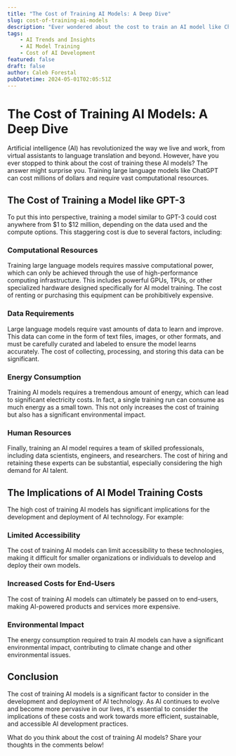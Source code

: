 ```yaml
---
title: "The Cost of Training AI Models: A Deep Dive"
slug: cost-of-training-ai-models
description: "Ever wondered about the cost to train an AI model like ChatGPT? We explore the staggering costs and computational resources required to train large language models."
tags: 
    - AI Trends and Insights 
    - AI Model Training 
    - Cost of AI Development
featured: false
draft: false
author: Caleb Forestal
pubDatetime: 2024-05-01T02:05:51Z
---
```


The Cost of Training AI Models: A Deep Dive
============================================

Artificial intelligence (AI) has revolutionized the way we live and work, from virtual assistants to language translation and beyond. However, have you ever stopped to think about the cost of training these AI models? The answer might surprise you. Training large language models like ChatGPT can cost millions of dollars and require vast computational resources.

The Cost of Training a Model like GPT-3
------------------------------------

To put this into perspective, training a model similar to GPT-3 could cost anywhere from $1 to $12 million, depending on the data used and the compute options. This staggering cost is due to several factors, including:

### Computational Resources

Training large language models requires massive computational power, which can only be achieved through the use of high-performance computing infrastructure. This includes powerful GPUs, TPUs, or other specialized hardware designed specifically for AI model training. The cost of renting or purchasing this equipment can be prohibitively expensive.

### Data Requirements

Large language models require vast amounts of data to learn and improve. This data can come in the form of text files, images, or other formats, and must be carefully curated and labeled to ensure the model learns accurately. The cost of collecting, processing, and storing this data can be significant.

### Energy Consumption

Training AI models requires a tremendous amount of energy, which can lead to significant electricity costs. In fact, a single training run can consume as much energy as a small town. This not only increases the cost of training but also has a significant environmental impact.

### Human Resources

Finally, training an AI model requires a team of skilled professionals, including data scientists, engineers, and researchers. The cost of hiring and retaining these experts can be substantial, especially considering the high demand for AI talent.

The Implications of AI Model Training Costs
------------------------------------------

The high cost of training AI models has significant implications for the development and deployment of AI technology. For example:

### Limited Accessibility

The cost of training AI models can limit accessibility to these technologies, making it difficult for smaller organizations or individuals to develop and deploy their own models.

### Increased Costs for End-Users

The cost of training AI models can ultimately be passed on to end-users, making AI-powered products and services more expensive.

### Environmental Impact

The energy consumption required to train AI models can have a significant environmental impact, contributing to climate change and other environmental issues.

Conclusion
----------

The cost of training AI models is a significant factor to consider in the development and deployment of AI technology. As AI continues to evolve and become more pervasive in our lives, it's essential to consider the implications of these costs and work towards more efficient, sustainable, and accessible AI development practices.

What do you think about the cost of training AI models? Share your thoughts in the comments below!

